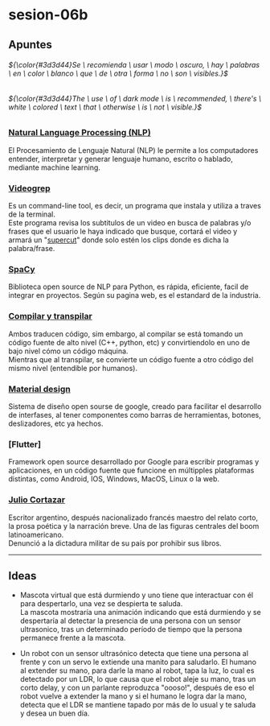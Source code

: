 # sesion-06b

## Apuntes
###### ${\color{#3d3d44}Se \ recomienda \ usar \ modo \ oscuro, \ hay \ palabras \ en \ color \ blanco \ que \ de \ otra \ forma \ no \ son \ visibles.}$ <br/>
###### ${\color{#3d3d44}The \ use \ of \ dark mode \ is \ recommended, \ there's \ white \ colored \ text \ that \ otherwise \ is \ not \ visible.}$ <br/>

### [Natural Language Processing (NLP)](https://www.ibm.com/think/topics/natural-language-processing)

El Procesamiento de Lenguaje Natural (NLP) le permite a los computadores entender, interpretar y generar lenguaje humano, escrito o hablado, mediante machine learning.

### [Videogrep](https://github.com/antiboredom/videogrep)

Es un command-line tool, es decir, un programa que instala y utiliza a traves de la terminal. <br/>
Este programa revisa los subtitulos de un video en busca de palabras y/o frases que el usuario le haya indicado que busque, cortará el video y armará un "[supercut](https://www.youtube.com/watch?v=UyyYbl0huC4)" donde solo estén los clips donde es dicha la palabra/frase.

### [SpaCy](https://spacy.io/)

Biblioteca open source de NLP para Python, es rápida, eficiente, facil de integrar en proyectos. Según su pagina web, es el estandard de la industria.  

### [Compilar y transpilar](https://stackoverflow.com/questions/44931479/compiling-vs-transpiling)

Ambos traducen código, sim embargo, al compilar se está tomando un código fuente de alto nivel (C++, python, etc) y convirtiendolo en uno de bajo nivel cómo un código máquina. <br/>
Mientras que al transpilar, se convierte un código fuente a otro código del mismo nivel (entendible por humanos). 

### [Material design](https://m3.material.io/)

Sistema de diseño open sourse de google, creado para facilitar el desarrollo de interfases, al tener componentes como barras de herramientas, botones, deslizadores, etc ya hechos.

### [Flutter]

Framework open source desarrollado por Google para escribir programas y aplicaciones, en un código fuente que funcione en múltipples plataformas distintas, como Android, IOS, Windows, MacOS, Linux o la web.

### [Julio Cortazar](https://es.wikipedia.org/wiki/Julio_Cort%C3%A1zar)

Escritor argentino, después nacionalizado francés maestro del relato corto, la prosa poética y la narración breve. Una de las figuras centrales del boom latinoamericano. </br>
Denunció a la dictadura militar de su país por prohibir sus libros.

-------------------------------------------------------------------
## Ideas 

- Mascota virtual que está durmiendo y uno tiene que interactuar con él para despertarlo, una vez se despierta te saluda. <br>
La mascota mostraría una animación indicando que está durmiendo y se despertaría al detectar la presencia de una persona con un sensor ultrasonico, tras un determinado período de tiempo que la persona permanece frente a la mascota.

- Un robot con un sensor ultrasónico detecta que tiene una persona al frente y con un servo le extiende una manito para saludarlo. El humano al extender su mano, para darle la mano al robot, tapa la luz, lo cual es detectado por un LDR, lo que causa que el robot aleje su mano, tras un corto delay, y con un parlante reproduzca "oooso!", después de eso el robot vuelve a extender la mano y si el humano le logra dar la mano, detecta que el LDR se mantiene tapado por más de lo usual y te saluda y desea un buen día.